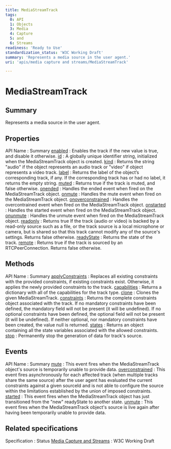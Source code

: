 ```yaml
---
title: MediaStreamTrack
tags:
  0: API
  1: Objects
  3: Media
  4: Capture
  5: and
  6: Streams
readiness: 'Ready to Use'
standardization_status: 'W3C Working Draft'
summary: 'Represents a media source in the user agent.'
uri: 'apis/media capture and streams/MediaStreamTrack'

---
```

# MediaStreamTrack

## Summary

Represents a media source in the user agent.

## Properties

API Name
:   Summary
[enabled](/apis/media_capture_and_streams/MediaStreamTrack/enabled)
:   Enables the track if the new value is true, and disable it otherwise.
[id](/apis/media_capture_and_streams/MediaStreamTrack/id)
:   A globally unique identifier string, initialized when the MediaStreamTrack object is created.
[kind](/apis/media_capture_and_streams/MediaStreamTrack/kind)
:   Returns the string "audio" if the object represents an audio track or "video" if object represents a video track.
[label](/apis/media_capture_and_streams/MediaStreamTrack/label)
:   Returns the label of the object’s corresponding track, if any. If the corresponding track has or had no label, it returns the empty string.
[muted](/apis/media_capture_and_streams/MediaStreamTrack/muted)
:   Returns true if the track is muted, and false otherwise.
[onended](/apis/media_capture_and_streams/MediaStreamTrack/onended)
:   Handles the ended event when fired on the MediaStreamTrack object.
[onmute](/apis/media_capture_and_streams/MediaStreamTrack/onmute)
:   Handles the mute event when fired on the MediaStreamTrack object.
[onoverconstrained](/apis/media_capture_and_streams/MediaStreamTrack/onoverconstrained)
:   Handles the overcontrained event when fired on the MediaStreamTrack object.
[onstarted](/apis/media_capture_and_streams/MediaStreamTrack/onstarted)
:   Handles the started event when fired on the MediaStreamTrack object.
[onunmute](/apis/media_capture_and_streams/MediaStreamTrack/onunmute)
:   Handles the unmute event when fired on the MediaStreamTrack object.
[readonly](/apis/media_capture_and_streams/MediaStreamTrack/readonly)
:   Returns true If the track (audio or video) is backed by a read-only source such as a file, or the track source is a local microphone or camera, but is shared so that this track cannot modify any of the source's settings. Returns false otherwise.
[readyState](/apis/media_capture_and_streams/MediaStreamTrack/readyState)
:   Returns the state of the track.
[remote](/apis/media_capture_and_streams/MediaStreamTrack/remote)
:   Returns true if the track is sourced by an RTCPeerConnection. Returns false otherwise.

## Methods

API Name
:   Summary
[applyConstraints](/apis/media_capture_and_streams/MediaStreamTrack/applyConstraints)
:   Replaces all existing constraints with the provided constraints, if existing constraints exist. Otherwise, it applies the newly provided constraints to the track.
[capabilities](/apis/media_capture_and_streams/MediaStreamTrack/capabilities)
:   Returns a dictionary with all of the capabilities for the track type.
[clone](/apis/media_capture_and_streams/MediaStreamTrack/clone)
:   Clones the given MediaStreamTrack.
[constraints](/apis/media_capture_and_streams/MediaStreamTrack/constraints)
:   Returns the complete constraints object associated with the track. If no mandatory constraints have been defined, the mandatory field will not be present (it will be undefined). If no optional constraints have been defined, the optional field will not be present (it will be undefined). If neither optional, nor mandatory constraints have been created, the value null is returned.
[states](/apis/media_capture_and_streams/MediaStreamTrack/states)
:   Returns an object containing all the state variables associated with the allowed constraints.
[stop](/apis/media_capture_and_streams/MediaStreamTrack/stop)
:   Permanently stop the generation of data for track's source.

## Events

API Name
:   Summary
[mute](/apis/media_capture_and_streams/MediaStreamTrack/mute)
:   This event fires when the MediaStreamTrack object's source is temporarily unable to provide data.
[overconstrained](/apis/media_capture_and_streams/MediaStreamTrack/overconstrained)
:   This event fires asynchronously for each affected track (when multiple tracks share the same source) after the user agent has evaluated the current constraints against a given sourceId and is not able to configure the source within the limitations established by the union of imposed constraints.
[started](/apis/media_capture_and_streams/MediaStreamTrack/started)
:   This event fires when the MediaStreamTrack object has just transitioned from the "new" readyState to another state.
[unmute](/apis/media_capture_and_streams/MediaStreamTrack/unmute)
:   This event fires when the MediaStreamTrack object's source is live again after having been temporarily unable to provide data.

## Related specifications

Specification
:   Status
[Media Capture and Streams](http://www.w3.org/TR/mediacapture-streams/)
:   W3C Working Draft

